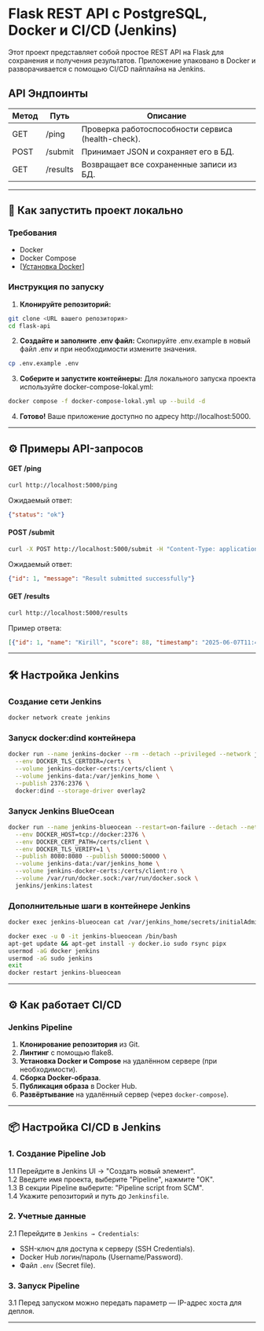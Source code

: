 # Flask REST API с PostgreSQL, Docker и CI/CD (Jenkins)

Этот проект представляет собой простое REST API на Flask для сохранения и получения результатов. Приложение упаковано в Docker и разворачивается с помощью CI/CD пайплайна на Jenkins.

## API Эндпоинты

| Метод | Путь       | Описание                                  |
|-------|------------|-------------------------------------------|
| GET   | /ping      | Проверка работоспособности сервиса (health-check). |
| POST  | /submit    | Принимает JSON и сохраняет его в БД.         |
| GET   | /results   | Возвращает все сохраненные записи из БД.    |

---

## 🚀 Как запустить проект локально

### Требования
* Docker
* Docker Compose
* [[Установка Docker](https://docs.docker.com/engine/install/ubuntu/)]

### Инструкция по запуску
1.  **Клонируйте репозиторий:**

```bash
git clone <URL вашего репозитория>
cd flask-api
```

2.  **Создайте и заполните .env файл:**
    Скопируйте .env.example в новый файл .env и при необходимости измените значения.

```bash
cp .env.example .env
```

3.  **Соберите и запустите контейнеры:**
    Для локального запуска проекта используйте docker-compose-lokal.yml:

```bash
docker compose -f docker-compose-lokal.yml up --build -d
```

4.  **Готово!** Ваше приложение доступно по адресу http://localhost:5000.

---

## ⚙️ Примеры API-запросов

#### GET /ping

```bash
curl http://localhost:5000/ping
```

Ожидаемый ответ:

```json
{"status": "ok"}
```

#### POST /submit

```bash
curl -X POST http://localhost:5000/submit -H "Content-Type: application/json" -d '{"name": "Kirill", "score": 88}'
```

Ожидаемый ответ:

```json
{"id": 1, "message": "Result submitted successfully"}
```

#### GET /results

```bash
curl http://localhost:5000/results
```

Пример ответа:

```json
[{"id": 1, "name": "Kirill", "score": 88, "timestamp": "2025-06-07T11:44:09.729659"}]
```

---

## 🛠️ Настройка Jenkins

### Создание сети Jenkins

```bash
docker network create jenkins
```

### Запуск docker:dind контейнера

```bash
docker run --name jenkins-docker --rm --detach --privileged --network jenkins --network-alias docker \
  --env DOCKER_TLS_CERTDIR=/certs \
  --volume jenkins-docker-certs:/certs/client \
  --volume jenkins-data:/var/jenkins_home \
  --publish 2376:2376 \
  docker:dind --storage-driver overlay2
```

### Запуск Jenkins BlueOcean

```bash
docker run --name jenkins-blueocean --restart=on-failure --detach --network jenkins \
  --env DOCKER_HOST=tcp://docker:2376 \
  --env DOCKER_CERT_PATH=/certs/client \
  --env DOCKER_TLS_VERIFY=1 \
  --publish 8080:8080 --publish 50000:50000 \
  --volume jenkins-data:/var/jenkins_home \
  --volume jenkins-docker-certs:/certs/client:ro \
  --volume /var/run/docker.sock:/var/run/docker.sock \
  jenkins/jenkins:latest
```

### Дополнительные шаги в контейнере Jenkins

```bash
docker exec jenkins-blueocean cat /var/jenkins_home/secrets/initialAdminPassword

docker exec -u 0 -it jenkins-blueocean /bin/bash
apt-get update && apt-get install -y docker.io sudo rsync pipx
usermod -aG docker jenkins
usermod -aG sudo jenkins
exit
docker restart jenkins-blueocean
```

---

## ⚙️ Как работает CI/CD

### Jenkins Pipeline

1. **Клонирование репозитория** из Git.
2. **Линтинг** с помощью flake8.
3. **Установка Docker и Compose** на удалённом сервере (при необходимости).
4. **Сборка Docker-образа**.
5. **Публикация образа** в Docker Hub.
6. **Развёртывание** на удалённый сервер (через `docker-compose`).

---

## 📦 Настройка CI/CD в Jenkins

### 1. Создание Pipeline Job

1.1 Перейдите в Jenkins UI → "Создать новый элемент".  
1.2 Введите имя проекта, выберите "Pipeline", нажмите "ОК".  
1.3 В секции Pipeline выберите: "Pipeline script from SCM".  
1.4 Укажите репозиторий и путь до `Jenkinsfile`.

### 2. Учетные данные

2.1 Перейдите в `Jenkins → Credentials`:  
- SSH-ключ для доступа к серверу (SSH Credentials).  
- Docker Hub логин/пароль (Username/Password).  
- Файл `.env` (Secret file).

### 3. Запуск Pipeline

3.1 Перед запуском можно передать параметр — IP-адрес хоста для деплоя.

---